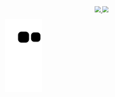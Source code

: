 <div align="center">
  <a href="https://github.com/Tigre8002">
  <img height="180em" src="https://github-readme-stats.vercel.app/api?username=Tigre8002&show_icons=true&theme=dracula&include_all_commits=true&count_private=true"/>
  <img height="180em" src="https://github-readme-stats.vercel.app/api/top-langs/?username=Tigre8002&layout=compact&langs_count=7&theme=dracula"/>
</div>
 
 ![Snake animation](https://github.com/rafaballerini/rafaballerini/blob/output/github-contribution-grid-snake.svg)
 

